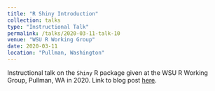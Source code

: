 ```yaml
---
title: "R Shiny Introduction"
collection: talks
type: "Instructional Talk"
permalink: /talks/2020-03-11-talk-10
venue: "WSU R Working Group"
date: 2020-03-11
location: "Pullman, Washington"
---
```


Instructional talk on the `Shiny` R package given at the WSU R Working Group, Pullman, WA in 2020. Link to blog post [here](https://cougrstats.wordpress.com/2020/03/11/intro-to-shiny/).
